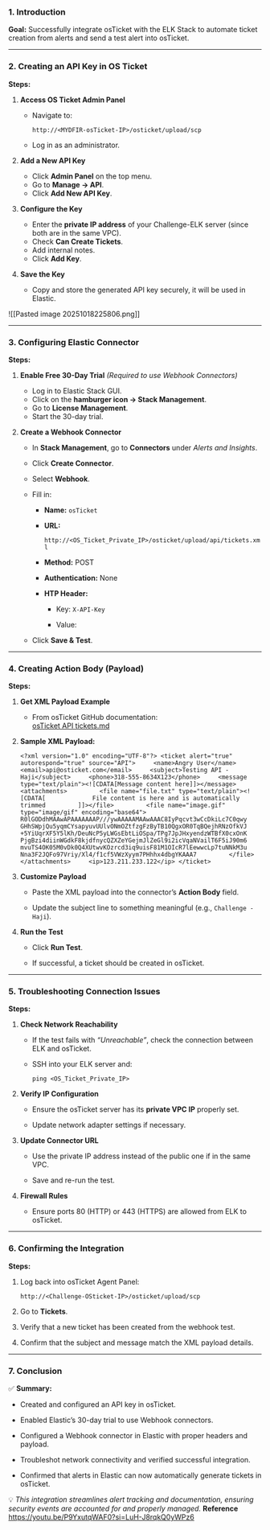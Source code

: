 
### 1. Introduction

**Goal:** Successfully integrate osTicket with the ELK Stack to automate ticket creation from alerts and send a test alert into osTicket.

---

### 2. Creating an API Key in OS Ticket

**Steps:**

1. **Access OS Ticket Admin Panel**
    
    - Navigate to:
        
        `http://<MYDFIR-osTicket-IP>/osticket/upload/scp`
        
    - Log in as an administrator.
        
2. **Add a New API Key**
    
    - Click **Admin Panel** on the top menu.
    - Go to **Manage → API**.
    - Click **Add New API Key**.
    
3. **Configure the Key**
    
    - Enter the **private IP address** of your Challenge-ELK server (since both are in the same VPC).
    - Check **Can Create Tickets**.
    - Add internal notes.
    - Click **Add Key**.
    
4. **Save the Key**
    
    - Copy and store the generated API key securely, it will be used in Elastic.
    

![[Pasted image 20251018225806.png]]

---

### 3. Configuring Elastic Connector

**Steps:**

1. **Enable Free 30-Day Trial** _(Required to use Webhook Connectors)_
    
    - Log in to Elastic Stack GUI.
    - Click on the **hamburger icon → Stack Management**.
    - Go to **License Management**.
    - Start the 30-day trial.
    
2. **Create a Webhook Connector**
    
    - In **Stack Management**, go to **Connectors** under _Alerts and Insights_.
    - Click **Create Connector**.
    - Select **Webhook**.
    - Fill in:
        
        - **Name:** `osTicket`
        - **URL:**
            
            `http://<OS_Ticket_Private_IP>/osticket/upload/api/tickets.xml`
            
        - **Method:** POST
        - **Authentication:** None
            
        - **HTP Header:**
            
            - Key: `X-API-Key`
                
            - Value: _<your API key>_
                
    - Click **Save & Test**.
        

---

### 4. Creating Action Body (Payload)

**Steps:**

1. **Get XML Payload Example**
    
    - From osTicket GitHub documentation:  
        [osTicket API tickets.md](https://github.com/osTicket/osTicket/blob/develop/setup/doc/api/tickets.md)
        
2. **Sample XML Payload:**
    
    `<?xml version="1.0" encoding="UTF-8"?> <ticket alert="true" autorespond="true" source="API">     <name>Angry User</name>     <email>api@osticket.com</email>     <subject>Testing API - Haji</subject>     <phone>318-555-8634X123</phone>     <message type="text/plain"><![CDATA[Message content here]]></message>     <attachments>         <file name="file.txt" type="text/plain"><![CDATA[             File content is here and is automatically trimmed         ]]></file>         <file name="image.gif" type="image/gif" encoding="base64">             R0lGODdhMAAwAPAAAAAAAP///ywAAAAAMAAwAAAC8IyPqcvt3wCcDkiLc7C0qwy             GHhSWpjQu5yqmCYsapyuvUUlvONmOZtfzgFzByTB10QgxOR0TqBQejhRNzOfkVJ             +5YiUqrXF5Y5lKh/DeuNcP5yLWGsEbtLiOSpa/TPg7JpJHxyendzWTBfX0cxOnK             PjgBzi4diinWGdkF8kjdfnycQZXZeYGejmJlZeGl9i2icVqaNVailT6F5iJ90m6             mvuTS4OK05M0vDk0Q4XUtwvKOzrcd3iq9uisF81M1OIcR7lEewwcLp7tuNNkM3u             Nna3F2JQFo97Vriy/Xl4/f1cf5VWzXyym7PHhhx4dbgYKAAA7         </file>     </attachments>     <ip>123.211.233.122</ip> </ticket>`
    
3. **Customize Payload**
    
    - Paste the XML payload into the connector’s **Action Body** field.
        
    - Update the subject line to something meaningful (e.g., `Challenge - Haji`).
        
4. **Run the Test**
    
    - Click **Run Test**.
        
    - If successful, a ticket should be created in osTicket.
        

---

### 5. Troubleshooting Connection Issues

**Steps:**

1. **Check Network Reachability**
    
    - If the test fails with _“Unreachable”_, check the connection between ELK and osTicket.
        
    - SSH into your ELK server and:
        
        `ping <OS_Ticket_Private_IP>`
        
2. **Verify IP Configuration**
    
    - Ensure the osTicket server has its **private VPC IP** properly set.
        
    - Update network adapter settings if necessary.
        
3. **Update Connector URL**
    
    - Use the private IP address instead of the public one if in the same VPC.
        
    - Save and re-run the test.
        
4. **Firewall Rules**
    
    - Ensure ports 80 (HTTP) or 443 (HTTPS) are allowed from ELK to osTicket.
        

---

### 6. Confirming the Integration

**Steps:**

1. Log back into osTicket Agent Panel:
    
    `http://<Challenge-OSticket-IP>/osticket/upload/scp`
    
2. Go to **Tickets**.
    
3. Verify that a new ticket has been created from the webhook test.
    
4. Confirm that the subject and message match the XML payload details.
    

---

### 7. Conclusion

✅ **Summary:**

- Created and configured an API key in osTicket.
    
- Enabled Elastic’s 30-day trial to use Webhook connectors.
    
- Configured a Webhook connector in Elastic with proper headers and payload.
    
- Troubleshot network connectivity and verified successful integration.
    
- Confirmed that alerts in Elastic can now automatically generate tickets in osTicket.
    

💡 _This integration streamlines alert tracking and documentation, ensuring security events are accounted for and properly managed._
**Reference**
https://youtu.be/P9YxutqWAF0?si=LuH-J8rqkQ0yWPz6